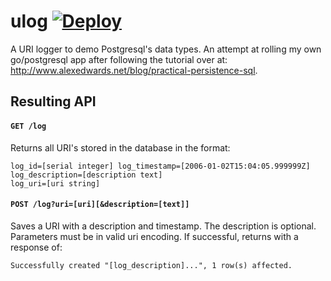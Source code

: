 # ulog [![Deploy](https://www.herokucdn.com/deploy/button.svg)](https://heroku.com/deploy)

A URI logger to demo Postgresql's data types. An attempt at rolling my own go/postgresql app after following the tutorial over at: http://www.alexedwards.net/blog/practical-persistence-sql.

## Resulting API

#### `GET /log`
    
Returns all URI's stored in the database in the format:

    log_id=[serial integer] log_timestamp=[2006-01-02T15:04:05.999999Z]
    log_description=[description text]
    log_uri=[uri string]
    
#### `POST /log?uri=[uri][&description=[text]]`

Saves a URI with a description and timestamp. The description is optional. Parameters must be in valid uri encoding. If successful, returns with a response of: 

    Successfully created "[log_description]...", 1 row(s) affected.

